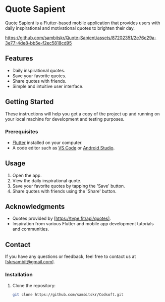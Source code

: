 # Quote Sapient

Quote Sapient is a Flutter-based mobile application that provides users with daily inspirational and motivational quotes to brighten their day.

https://github.com/sambitskr/Quote-Sapient/assets/87202351/2e76e29a-3e77-4de8-bb5e-f2ec5818cd95

## Features

- Daily inspirational quotes.
- Save your favorite quotes.
- Share quotes with friends.
- Simple and intuitive user interface.

## Getting Started

These instructions will help you get a copy of the project up and running on your local machine for development and testing purposes.

### Prerequisites

- [Flutter](https://flutter.dev/) installed on your computer.
- A code editor such as [VS Code](https://code.visualstudio.com/) or [Android Studio](https://developer.android.com/studio).

## Usage

 1. Open the app.
 2. View the daily inspirational quote.
 3. Save your favorite quotes by tapping the 'Save' button.
 4. Share quotes with friends using the 'Share' button.

 ## Acknowledgments

- Quotes provided by [https://type.fit/api/quotes].
- Inspiration from various Flutter and mobile app development tutorials and communities.

 ## Contact

 If you have any questions or feedback, feel free to contact us at [skrsambit@gmail.com].

 ### Installation

1. Clone the repository:

   ```bash
   git clone https://github.com/sambitskr/Codsoft.git

   


